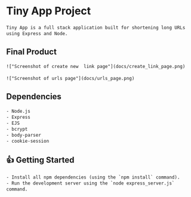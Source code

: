 # Tiny App Project

    Tiny App is a full stack application built for shortening long URLs using Express and Node.

## Final Product

    !["Screenshot of create new  link page"](docs/create_link_page.png)

    !["Screenshot of urls page"](docs/urls_page.png)
    

## Dependencies

    - Node.js
    - Express
    - EJS
    - bcrypt
    - body-parser
    - cookie-session

##  :+1: Getting Started

    - Install all npm dependencies (using the `npm install` command).
    - Run the development server using the `node express_server.js` command.
